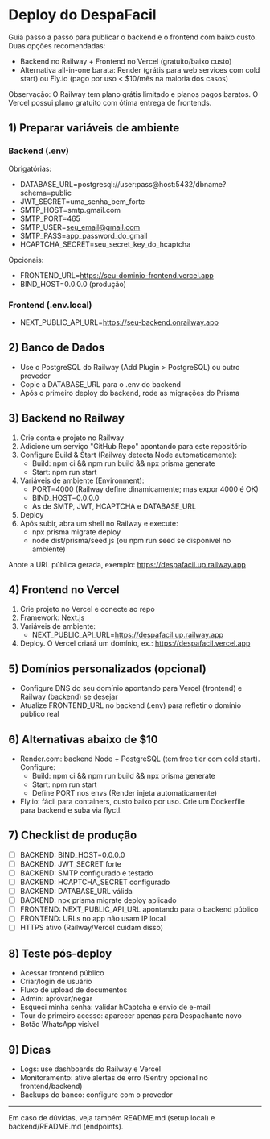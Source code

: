 # Deploy do DespaFacil

Guia passo a passo para publicar o backend e o frontend com baixo custo. Duas opções recomendadas:
- Backend no Railway + Frontend no Vercel (gratuito/baixo custo)
- Alternativa all-in-one barata: Render (grátis para web services com cold start) ou Fly.io (pago por uso < $10/mês na maioria dos casos)

Observação: O Railway tem plano grátis limitado e planos pagos baratos. O Vercel possui plano gratuito com ótima entrega de frontends.

## 1) Preparar variáveis de ambiente

### Backend (.env)
Obrigatórias:
- DATABASE_URL=postgresql://user:pass@host:5432/dbname?schema=public
- JWT_SECRET=uma_senha_bem_forte
- SMTP_HOST=smtp.gmail.com
- SMTP_PORT=465
- SMTP_USER=seu_email@gmail.com
- SMTP_PASS=app_password_do_gmail
- HCAPTCHA_SECRET=seu_secret_key_do_hcaptcha

Opcionais:
- FRONTEND_URL=https://seu-dominio-frontend.vercel.app
- BIND_HOST=0.0.0.0 (produção)

### Frontend (.env.local)
- NEXT_PUBLIC_API_URL=https://seu-backend.onrailway.app

## 2) Banco de Dados

- Use o PostgreSQL do Railway (Add Plugin > PostgreSQL) ou outro provedor
- Copie a DATABASE_URL para o .env do backend
- Após o primeiro deploy do backend, rode as migrações do Prisma

## 3) Backend no Railway

1. Crie conta e projeto no Railway
2. Adicione um serviço "GitHub Repo" apontando para este repositório
3. Configure Build & Start (Railway detecta Node automaticamente):
   - Build: npm ci && npm run build && npx prisma generate
   - Start: npm run start
4. Variáveis de ambiente (Environment):
   - PORT=4000 (Railway define dinamicamente; mas expor 4000 é OK)
   - BIND_HOST=0.0.0.0
   - As de SMTP, JWT, HCAPTCHA e DATABASE_URL
5. Deploy
6. Após subir, abra um shell no Railway e execute:
   - npx prisma migrate deploy
   - node dist/prisma/seed.js (ou npm run seed se disponível no ambiente)

Anote a URL pública gerada, exemplo: https://despafacil.up.railway.app

## 4) Frontend no Vercel

1. Crie projeto no Vercel e conecte ao repo
2. Framework: Next.js
3. Variáveis de ambiente:
   - NEXT_PUBLIC_API_URL=https://despafacil.up.railway.app
4. Deploy. O Vercel criará um domínio, ex.: https://despafacil.vercel.app

## 5) Domínios personalizados (opcional)

- Configure DNS do seu domínio apontando para Vercel (frontend) e Railway (backend) se desejar
- Atualize FRONTEND_URL no backend (.env) para refletir o domínio público real

## 6) Alternativas abaixo de $10

- Render.com: backend Node + PostgreSQL (tem free tier com cold start). Configure:
  - Build: npm ci && npm run build && npx prisma generate
  - Start: npm run start
  - Define PORT nos envs (Render injeta automaticamente)
- Fly.io: fácil para containers, custo baixo por uso. Crie um Dockerfile para backend e suba via flyctl.

## 7) Checklist de produção

- [ ] BACKEND: BIND_HOST=0.0.0.0
- [ ] BACKEND: JWT_SECRET forte
- [ ] BACKEND: SMTP configurado e testado
- [ ] BACKEND: HCAPTCHA_SECRET configurado
- [ ] BACKEND: DATABASE_URL válida
- [ ] BACKEND: npx prisma migrate deploy aplicado
- [ ] FRONTEND: NEXT_PUBLIC_API_URL apontando para o backend público
- [ ] FRONTEND: URLs no app não usam IP local
- [ ] HTTPS ativo (Railway/Vercel cuidam disso)

## 8) Teste pós-deploy

- Acessar frontend público
- Criar/login de usuário
- Fluxo de upload de documentos
- Admin: aprovar/negar
- Esqueci minha senha: validar hCaptcha e envio de e-mail
- Tour de primeiro acesso: aparecer apenas para Despachante novo
- Botão WhatsApp visível

## 9) Dicas

- Logs: use dashboards do Railway e Vercel
- Monitoramento: ative alertas de erro (Sentry opcional no frontend/backend)
- Backups do banco: configure com o provedor

---

Em caso de dúvidas, veja também README.md (setup local) e backend/README.md (endpoints).